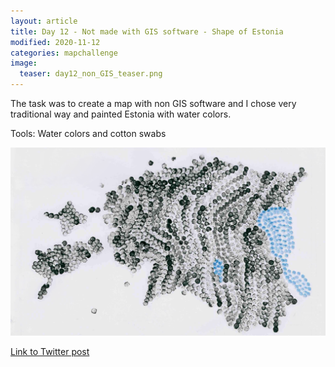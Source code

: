 ```yaml
---
layout: article
title: Day 12 - Not made with GIS software - Shape of Estonia
modified: 2020-11-12
categories: mapchallenge
image:
  teaser: day12_non_GIS_teaser.png
---
```


The task was to create a map with non GIS software and I chose very traditional way and painted Estonia with water colors.

Tools: Water colors and cotton swabs


![image of categories](../../images/day12_non_GIS.png)

[Link to Twitter post](https://twitter.com/evelynuuemaa/status/1326812610038276100)
